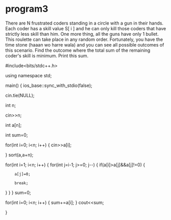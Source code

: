 # program3
There are N frustrated coders standing in a circle with a gun in their hands. Each coder
has a skill value S[ i ] and he can only kill those coders that have strictly less skill than
him. One more thing, all the guns have only 1 bullet. This roulette can take place in
any random order. Fortunately, you have the time stone (haaan wo harre wala) and
you can see all possible outcomes of this scenario. Find the outcome where the total
sum of the remaining coder's skill is minimum. Print this sum.


#include<bits/stdc++.h>

using namespace std;

main()
{
ios_base::sync_with_stdio(false);

cin.tie(NULL);

int n;

cin>>n;

int a[n];

int sum=0;

for(int i=0; i<n; i++)
{
	cin>>a[i];
	
}
sort(a,a+n);

for(int i=1; i<n; i++)
{
  for(int j=i-1; j>=0; j--)
  {
  	if(a[i]>a[j]&&a[j]!=0)
	{

		a[j]=0;
		
		break;
}
}
}
sum=0;

for(int i=0; i<n; i++)
{
	sum+=a[i];
}
cout<<sum;

}
